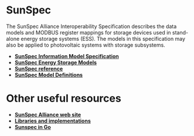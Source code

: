 # SunSpec

The SunSpec Alliance Interoperability Specification describes the data models and MODBUS register mappings for storage devices used in stand-alone energy storage systems (ESS). The models in this specification may also be applied to photovoltaic systems with storage subsystems.

* **[SunSpec Information Model Specification](/resources/sunspec/sunspec_information_models_12041.pdf)**
* **[SunSpec Energy Storage Models](/resources/sunspec/sunspec_alliance_specification_energy_storage_models.pdf)**
* **[SunSpec reference](/resources/sunspec/sunspec_information_model_reference.xlsx)**
* **[SunSpec Model Definitions](https://github.com/sunspec/models)**

# Other useful resources

* **[SunSpec Alliance web site](https://sunspec.org/)**
* **[Libraries and implementations](https://github.com/sunspec)**
* **[Sunspec in Go](https://github.com/andig/gosunspec)**

